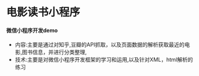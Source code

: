 # 电影读书小程序
#### 微信小程序开发demo
* 内容:主要是通过对知乎,豆瓣的API抓取，以及页面数据的解析获取最近的电影,图书信息，并进行分类整理,
* 技术:主要是对微信小程序开发框架的学习和运用,以及针对XML，html解析的练习

 
